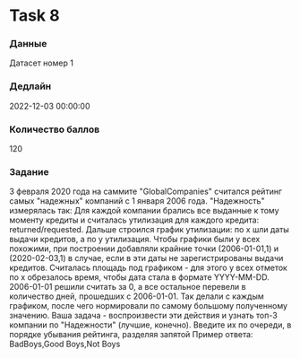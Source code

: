 # Task 8

### Данные 
Датасет номер 1

### Дедлайн 
2022-12-03 00:00:00

### Количество баллов

120

### Задание 

3 февраля 2020 года на саммите "GlobalCompanies" считался рейтинг самых "надежных" компаний c 1 января 2006 года. "Надежность" измерялась так:
Для каждой компании брались все выданные к тому моменту кредиты и считалась утилизация для каждого кредита: returned/requested.
Дальше строился график утилизации: по x шли даты выдачи кредитов, а по y утилизация. Чтобы графики были у всех похожими, при построении добавляли крайние точки (2006-01-01,1) и (2020-02-03,1) в случае, если в эти даты не зарегистрированы выдачи кредитов.
Считалась площадь под графиком - для этого у всех отметок по x обрезалось время, чтобы дата стала в формате YYYY-MM-DD. 2006-01-01 решили считать за 0, а все остальное перевели в количество дней, прошедших с 2006-01-01.
Так делали с каждым графиком, после чего нормировали по самому большому полученному значению.
Ваша задача - воспроизвести эти действия и узнать топ-3 компании по "Надежности" (лучшие, конечно). 
Введите их по очереди, в порядке убывания рейтинга, разделяя запятой
Пример ответа: BadBoys,Good Boys,Not Boys
